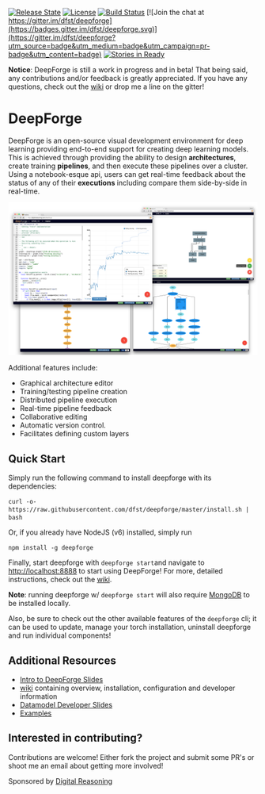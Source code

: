 [![Release State](https://img.shields.io/badge/state-beta-yellow.svg)](https://img.shields.io/badge/state-beta-yellow.svg)
[![License](https://img.shields.io/badge/license-Apache%202.0-blue.svg)](./LICENSE)
[![Build Status](https://travis-ci.org/deepforge-dev/deepforge.svg?branch=master)](https://travis-ci.org/deepforge-dev/deepforge)
[![Join the chat at https://gitter.im/dfst/deepforge](https://badges.gitter.im/dfst/deepforge.svg)](https://gitter.im/dfst/deepforge?utm_source=badge&utm_medium=badge&utm_campaign=pr-badge&utm_content=badge)
[![Stories in Ready](https://badge.waffle.io/deepforge-dev/deepforge.png?label=ready&title=Ready)](https://waffle.io/deepforge-dev/deepforge)

**Notice**: DeepForge is still a work in progress and in beta! That being said, any contributions and/or feedback is greatly appreciated. If you have any questions, check out the [wiki](https://github.com/dfst/deepforge/wiki/) or drop me a line on the gitter!


# DeepForge
DeepForge is an open-source visual development environment for deep learning providing end-to-end support for creating deep learning models. This is achieved through providing the ability to design **architectures**, create training **pipelines**, and then execute these pipelines over a cluster. Using a notebook-esque api, users can get real-time feedback about the status of any of their **executions** including compare them side-by-side in real-time.

![overview](images/overview.png "")

Additional features include:
- Graphical architecture editor
- Training/testing pipeline creation
- Distributed pipeline execution
- Real-time pipeline feedback
- Collaborative editing
- Automatic version control.
- Facilitates defining custom layers 

## Quick Start
Simply run the following command to install deepforge with its dependencies:

```
curl -o- https://raw.githubusercontent.com/dfst/deepforge/master/install.sh | bash
```

Or, if you already have NodeJS (v6) installed, simply run

```
npm install -g deepforge
```

Finally, start deepforge with `deepforge start`and navigate to [http://localhost:8888](http://localhost:8888) to start using DeepForge! For more, detailed instructions, check out the [wiki](https://github.com/dfst/deepforge/wiki/Installation-Guide).

**Note**: running deepforge w/ `deepforge start` will also require [MongoDB](https://www.mongodb.com/download-center?jmp=nav#community) to be installed locally.

Also, be sure to check out the other available features of the `deepforge` cli; it can be used to update, manage your torch installation, uninstall deepforge and run individual components!

## Additional Resources
- [Intro to DeepForge Slides](https://docs.google.com/presentation/d/10_y5O3gHXSATfjHVLJg7dOdrz-tAXNWjlxhJ5SlA0ic/edit?usp=sharing)
- [wiki](https://github.com/deepforge-dev/deepforge/wiki) containing overview, installation, configuration and developer information
- [Datamodel Developer Slides](https://docs.google.com/presentation/d/1hd3IyUlzW_TIPnzCnE-1pdz00Pw8WaIxYiOW_Hyog-M/edit#slide=id.p)
- [Examples](https://github.com/deepforge-dev/examples)

## Interested in contributing?
Contributions are welcome! Either fork the project and submit some PR's or shoot me an email about getting more involved!

Sponsored by [Digital Reasoning](http://www.digitalreasoning.com/)
